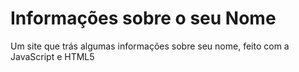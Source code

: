 <h1> 
  Informações sobre o seu Nome
</h1> 

<p>
  Um site que trás algumas informações sobre seu nome, feito com a JavaScript e HTML5
</p>
